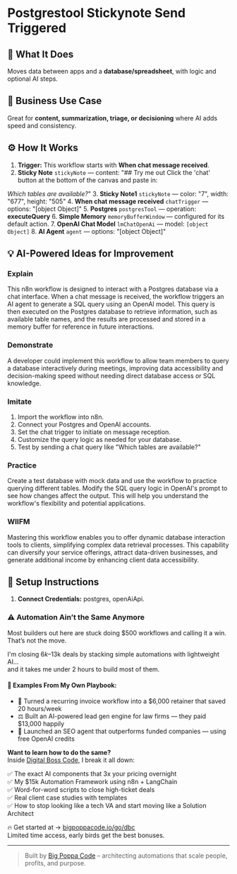 # Postgrestool Stickynote Send Triggered
  ## 🚀 What It Does
  Moves data between apps and a **database/spreadsheet**, with logic and optional AI steps.
  
  ## 💼 Business Use Case
  Great for **content, summarization, triage, or decisioning** where AI adds speed and consistency.
  
  ## ⚙️ How It Works
  1. **Trigger:** This workflow starts with **When chat message received**.
  2. **Sticky Note** `stickyNote` — content: "## Try me out
Click the 'chat' button at the bottom of the canvas and paste in:

_Which tables are available?_"
3. **Sticky Note1** `stickyNote` — color: "7", width: "677", height: "505"
4. **When chat message received** `chatTrigger` — options: "[object Object]"
5. **Postgres** `postgresTool` — operation: **executeQuery**
6. **Simple Memory** `memoryBufferWindow` — configured for its default action.
7. **OpenAI Chat Model** `lmChatOpenAi` — model: `[object Object]`
8. **AI Agent** `agent` — options: "[object Object]"
  
  ## 💡 AI-Powered Ideas for Improvement
  ### Explain
This n8n workflow is designed to interact with a Postgres database via a chat interface. When a chat message is received, the workflow triggers an AI agent to generate a SQL query using an OpenAI model. This query is then executed on the Postgres database to retrieve information, such as available table names, and the results are processed and stored in a memory buffer for reference in future interactions.

### Demonstrate
A developer could implement this workflow to allow team members to query a database interactively during meetings, improving data accessibility and decision-making speed without needing direct database access or SQL knowledge.

### Imitate
1. Import the workflow into n8n.
2. Connect your Postgres and OpenAI accounts.
3. Set the chat trigger to initiate on message reception.
4. Customize the query logic as needed for your database.
5. Test by sending a chat query like "Which tables are available?"

### Practice
Create a test database with mock data and use the workflow to practice querying different tables. Modify the SQL query logic in OpenAI's prompt to see how changes affect the output. This will help you understand the workflow's flexibility and potential applications.

### WIIFM
Mastering this workflow enables you to offer dynamic database interaction tools to clients, simplifying complex data retrieval processes. This capability can diversify your service offerings, attract data-driven businesses, and generate additional income by enhancing client data accessibility.
  
  ## 🔧 Setup Instructions
  1. **Connect Credentials:** postgres, openAiApi.
  
### ⚠️ Automation Ain’t the Same Anymore

Most builders out here are stuck doing $500 workflows and calling it a win.  
That’s not the move.  

I'm closing $6k–$13k deals by stacking simple automations with lightweight AI...  
and it takes me under 2 hours to build most of them.

#### 🧠 Examples From My Own Playbook:
- 🔁 Turned a recurring invoice workflow into a $6,000 retainer that saved 20 hours/week  
- ⚖️ Built an AI-powered lead gen engine for law firms — they paid $13,000 happily  
- 🚀 Launched an SEO agent that outperforms funded companies — using free OpenAI credits  

**Want to learn how to do the same?**  
Inside [Digital Boss Code](https://bigpoppacode.io/go/dbc), I break it all down:

✅ The exact AI components that 3x your pricing overnight  
✅ My $15k Automation Framework using n8n + LangChain  
✅ Word-for-word scripts to close high-ticket deals  
✅ Real client case studies with templates  
✅ How to stop looking like a tech VA and start moving like a Solution Architect  

🔥 Get started at → [bigpoppacode.io/go/dbc](https://bigpoppacode.io/go/dbc)  
Limited time access, early birds get the best bonuses.

---
> Built by [Big Poppa Code](https://bigpoppacode.io) – architecting automations that scale people, profits, and purpose.
  